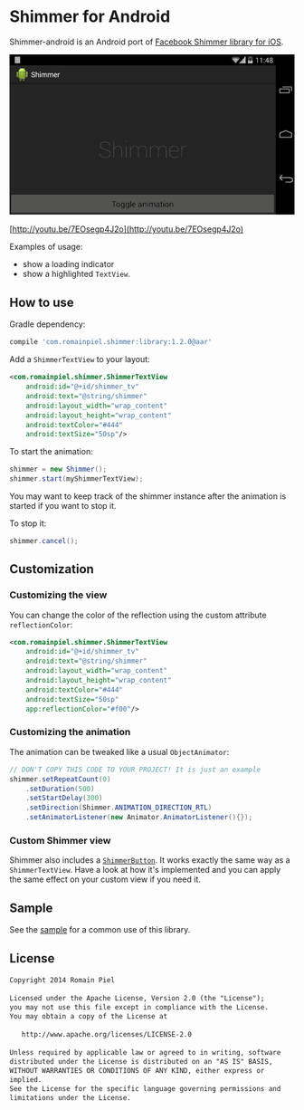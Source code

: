 # Shimmer for Android

Shimmer-android is an Android port of [Facebook Shimmer library for iOS](https://github.com/facebook/Shimmer).

[![ScreenShot](shimmer.gif)](http://youtu.be/7EOsegp4J2o)

[http://youtu.be/7EOsegp4J2o](http://youtu.be/7EOsegp4J2o)

Examples of usage:
- show a loading indicator
- show a highlighted `TextView`.

## How to use

Gradle dependency:
```groovy
compile 'com.romainpiel.shimmer:library:1.2.0@aar'
```

Add a `ShimmerTextView` to your layout:
```xml
<com.romainpiel.shimmer.ShimmerTextView
    android:id="@+id/shimmer_tv"
    android:text="@string/shimmer"
    android:layout_width="wrap_content"
    android:layout_height="wrap_content"
    android:textColor="#444"
    android:textSize="50sp"/>
```

To start the animation:
```java
shimmer = new Shimmer();
shimmer.start(myShimmerTextView);
```

You may want to keep track of the shimmer instance after the animation is started if you want to stop it.

To stop it:
```java
shimmer.cancel();
```

## Customization

### Customizing the view

You can change the color of the reflection using the custom attribute `reflectionColor`:

```xml
<com.romainpiel.shimmer.ShimmerTextView
    android:id="@+id/shimmer_tv"
    android:text="@string/shimmer"
    android:layout_width="wrap_content"
    android:layout_height="wrap_content"
    android:textColor="#444"
    android:textSize="50sp"
    app:reflectionColor="#f00"/>
```

### Customizing the animation

The animation can be tweaked like a usual `ObjectAnimator`:
```java
// DON'T COPY THIS CODE TO YOUR PROJECT! It is just an example
shimmer.setRepeatCount(0)
    .setDuration(500)
    .setStartDelay(300)
    .setDirection(Shimmer.ANIMATION_DIRECTION_RTL)
    .setAnimatorListener(new Animator.AnimatorListener(){});
```

### Custom Shimmer view

Shimmer also includes a [`ShimmerButton`](https://github.com/RomainPiel/Shimmer-android/blob/master/library/src/main/java/com/romainpiel/shimmer/ShimmerButton.java). It works exactly the same way as a `ShimmerTextView`.
Have a look at how it's implemented and you can apply the same effect on your custom view if you need it.

## Sample

See the [sample](https://github.com/RomainPiel/Shimmer-android/tree/master/sample) for a common use of this library.

## License
```
Copyright 2014 Romain Piel

Licensed under the Apache License, Version 2.0 (the "License");
you may not use this file except in compliance with the License.
You may obtain a copy of the License at

   http://www.apache.org/licenses/LICENSE-2.0

Unless required by applicable law or agreed to in writing, software
distributed under the License is distributed on an "AS IS" BASIS,
WITHOUT WARRANTIES OR CONDITIONS OF ANY KIND, either express or implied.
See the License for the specific language governing permissions and
limitations under the License.
```

